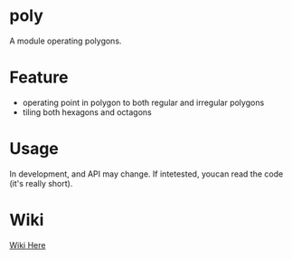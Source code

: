 # poly
A module operating polygons.
# Feature
- operating point in polygon to both regular and irregular polygons
- tiling both hexagons and octagons
# Usage
In development, and API may change. If intetested, youcan read the code (it's really short).
# Wiki
[Wiki Here](https://github.com/AllanChain/poly/wiki/)
